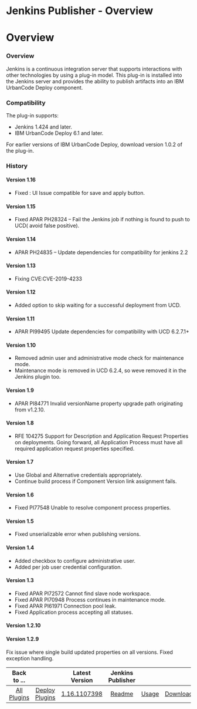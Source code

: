 
Jenkins Publisher - Overview
============================

# Overview


### Overview



Jenkins is a continuous integration server that supports interactions with other technologies by using a plug-in model. This plug-in is installed into the Jenkins server and provides the ability to publish artifacts into an IBM UrbanCode Deploy component.

### Compatibility

The plug-in supports:

* Jenkins 1.424 and later.
* IBM UrbanCode Deploy 6.1 and later.

For earlier versions of IBM UrbanCode Deploy, download version 1.0.2 of the plug-in.

### History

#### Version 1.16

* Fixed : UI Issue compatible for save and apply button.

#### Version 1.15

* Fixed APAR PH28324 – Fail the Jenkins job if nothing is found to push to UCD( avoid false positive).

#### Version 1.14

* APAR PH24835 – Update dependencies for compatibility for jenkins 2.2

#### Version 1.13

* Fixing CVE:CVE-2019-4233

#### Version 1.12

* Added option to skip waiting for a successful deployment from UCD.

#### Version 1.11

* APAR PI99495 Update dependencies for compatibility with UCD 6.2.7.1+

#### Version 1.10

* Removed admin user and administrative mode check for maintenance mode.
* Maintenance mode is removed in UCD 6.2.4, so weve removed it in the Jenkins plugin too.

#### Version 1.9

* APAR PI84771 Invalid versionName property upgrade path originating from v1.2.10.

#### Version 1.8

* RFE 104275 Support for Description and Application Request Properties on deployments. Going forward, all Application Process must have all required application request properties specified.

#### Version 1.7

* Use Global and Alternative credentials appropriately.
* Continue build process if Component Version link assignment fails.

#### Version 1.6

* Fixed PI77548 Unable to resolve component process properties.

#### Version 1.5

* Fixed unserializable error when publishing versions.

#### Version 1.4

* Added checkbox to configure administrative user.
* Added per job user credential configuration.

#### Version 1.3

* Fixed APAR PI72572 Cannot find slave node workspace.
* Fixed APAR PI70948 Process continues in maintenance mode.
* Fixed APAR PI61971 Connection pool leak.
* Fixed Application process accepting all statuses.

#### Version 1.2.10

#### Version 1.2.9

Fix issue where single build updated properties on all versions. Fixed exception handling.


|Back to ...||Latest Version|Jenkins Publisher |||
| :---: | :---: | :---: | :---: | :---: | :---: |
|[All Plugins](../../index.md)|[Deploy Plugins](../README.md)|[1.16.1107398](https://raw.githubusercontent.com/UrbanCode/IBM-UCD-PLUGINS/main/files/jenkins-ud-plugin/ibm-ucdeploy-publisher-1.16.1107398.hpi)|[Readme](README.md)|[Usage](usage.md)|[Downloads](downloads.md)|
